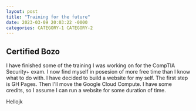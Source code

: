 ```yaml
---
layout: post
title: "Training for the future"
date: 2023-03-09 20:03:22 -0000
categories: CATEGORY-1 CATEGORY-2
---
```


## Certified Bozo

I have finished some of the training I was working on for the CompTIA Security+ exam. I now find myself in posesion of more free time than I know what to do with. I have decided to build a website for my self. The first step is GH Pages. Then I'll move the Google Cloud Compute. I have some credits, so I assume I can run a website for some duration of time. 

Hellojk